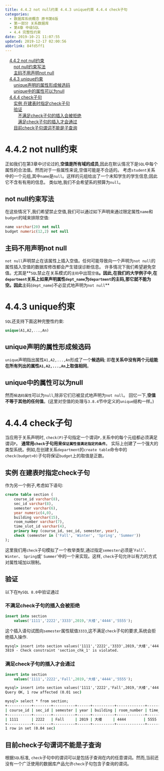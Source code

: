 ```yaml
---
title: 4.4.2 not null约束 4.4.3 unique约束 4.4.4 check子句
categories: 
  - 数据库系统概念 原书第6版
  - 第一部分 关系数据库
  - 第4章 中级SQL
  - 4.4 完整性约束
date: 2019-10-21 11:07:55
updated: 2019-12-17 02:00:56
abbrlink: 84fd5ff1
---
```

<div id='my_toc'><a href="/ReadingNotes/84fd5ff1/#4-4-2-not-null约束" class="header_1">4.4.2 not null约束</a>&nbsp;<br><a href="/ReadingNotes/84fd5ff1/#not-null约束写法" class="header_2">not null约束写法</a>&nbsp;<br><a href="/ReadingNotes/84fd5ff1/#主码不用声明not-null" class="header_2">主码不用声明not null</a>&nbsp;<br><a href="/ReadingNotes/84fd5ff1/#4-4-3-unique约束" class="header_1">4.4.3 unique约束</a>&nbsp;<br><a href="/ReadingNotes/84fd5ff1/#unique声明的属性形成候选码" class="header_2">unique声明的属性形成候选码</a>&nbsp;<br><a href="/ReadingNotes/84fd5ff1/#unique中的属性可以为null" class="header_2">unique中的属性可以为null</a>&nbsp;<br><a href="/ReadingNotes/84fd5ff1/#4-4-4-check子句" class="header_1">4.4.4 check子句</a>&nbsp;<br><a href="/ReadingNotes/84fd5ff1/#实例-在建表时指定check子句" class="header_2">实例 在建表时指定check子句</a>&nbsp;<br><a href="/ReadingNotes/84fd5ff1/#验证" class="header_2">验证</a>&nbsp;<br><a href="/ReadingNotes/84fd5ff1/#不满足check子句的插入会被拒绝" class="header_3">不满足check子句的插入会被拒绝</a>&nbsp;<br><a href="/ReadingNotes/84fd5ff1/#满足check子句的插入才会通过" class="header_3">满足check子句的插入才会通过</a>&nbsp;<br><a href="/ReadingNotes/84fd5ff1/#目前check子句谓词不能是子查询" class="header_2">目前check子句谓词不能是子查询</a>&nbsp;<br></div>
<style>.header_1{margin-left: 1em;}.header_2{margin-left: 2em;}.header_3{margin-left: 3em;}.header_4{margin-left: 4em;}.header_5{margin-left: 5em;}.header_6{margin-left: 6em;}</style>
<!--more-->
<script>if (navigator.platform.search('arm')==-1){document.getElementById('my_toc').style.display = 'none';}var e,p = document.getElementsByTagName('p');while (p.length>0) {e = p[0];e.parentElement.removeChild(e);}</script>

<!--end-->
<!--SSTStart-->
# 4.4.2 not null约束 #
正如我们在第3章中讨论过的,**空值是所有域的成员**,因此在默认情况下是`SQL`中每个属性的合法值。然而对于一些属性来说,空值可能是不合适的。
考虑`student`关系中的一个元组,其中`name`是`null`。这样的元组给出了一个未知学生的学生信息;因此它不含有有用的信息。
类似地,我们不会希望系的预算为`null`。
## not null约束写法 ##
在这些情况下,我们希望禁止空值,我们可以通过如下声明来通过限定属性`name`和`budget`的域来排除空值:
```sql
name varchar(20) not null
budget numeric(12,2) not null
```
## 主码不用声明not null ##
`not null`声明禁止在该属性上插入空值。任何可能导致向一个声明为`not null`的属性插入空值的数据库修改都会产生错误诊断信息。
许多情况下我们希望避免空值。尤其是**`SQL`禁止在关系模式的`主码`中出现`空值`**。因此,在我们的大学例子中,在`department`关系上如果声明属性`dept_name`为`department`的主码,那它就不能为空。因此**主码(`dept_name`)不必显式地声明为`not null`**
# 4.4.3 unique约束 #
`SQL`还支持下面这种完整性约束:
```sql
unique(A1,A2,...,An)
```
## unique声明的属性形成候选码 ##
`unique`声明指出属性`A1,A2,...,An`形成了一个**候选码**;
即**在关系中没有两个元组能在所有列出的属性`A1,A2,...,An`上取值相同**。
## unique中的属性可以为null ##
然而`候选码属性`可以为`null`,除非它们已被显式地声明为`not null`。
回忆一下,**空值不等于其他的任何值**。(这里对空值的处理与`3.8.4`节中定义的`unique`结构一样。)
# 4.4.4 check子句 #
当应用于关系声明时, `check(P)`子句指定一个谓词`P,`关系中的每个元组都必须满足谓词`P`。
**通常用`check`子句用来`保证属性值满足指定的条件`**。
实际上创建了一个强大的类型系统。例如,在创建关系`department`的`create table`命令中的`check(budget>0)`子句将保证`budget`上的取值是正数。
## 实例 在建表时指定check子句 ##
作为另一个例子,考虑如下语句:
```sql
create table section (
    course_id varchar(8), 
    sec_id varchar(8),
    semester varchar(6),
    year numeric(4,0),
    building varchar(15),
    room_number varchar(7),
    time_slot_id varchar(4),
    primary key (course_id, sec_id, semester, year),
    check (semester in ('Fall', 'Winter', 'Spring', 'Summer'))
);
```
这里我们用`check`子句模拟了一个枚举类型,通过指定`semester`必须是'`Fall`'、 `Winter`、 `Spring`或' `Summer`'中的一个来实现。这样, `check`子句允许以有力的方式对属性域加以限制。
## 验证 ##
以下在`MySQL 8.0`中验证通过
### 不满足check子句的插入会被拒绝 ###
```sql
insert into section
    values('1111','2222','3333',2019,'大楼','4444','5555');
```
这个插入语句试图向`semester`属性赋值`3333`,这不满足`check`子句的要求,系统会拒绝插入操作.
```cmd
mysql> insert into section values('1111','2222','3333',2019,'大楼','4444','5555');
3819 - Check constraint 'section_chk_1' is violated.
```
### 满足check子句的插入才会通过 ###
```sql
insert into section
    values('1111','2222','Fall',2019,'大楼','4444','5555');
```
```cmd
mysql> insert into section values('1111','2222','Fall',2019,'大楼','4444','5555');
Query OK, 1 row affected (0.01 sec)

mysql> select * from section;
+-----------+--------+----------+------+----------+-------------+--------------+
| course_id | sec_id | semester | year | building | room_number | time_slot_id |
+-----------+--------+----------+------+----------+-------------+--------------+
| 1111      | 2222   | Fall     | 2019 | 大楼     | 4444        | 5555         |
+-----------+--------+----------+------+----------+-------------+--------------+
1 row in set (0.04 sec)
```
## 目前check子句谓词不能是子查询 ##
根据`SQL`标准, `check`子句中的谓词可以是包括子查询在内的任意谓词。然而,当前还没有一个广泛使用的数据库产品允许`check`子句包含子查询的谓词。
<!--SSTStop-->


